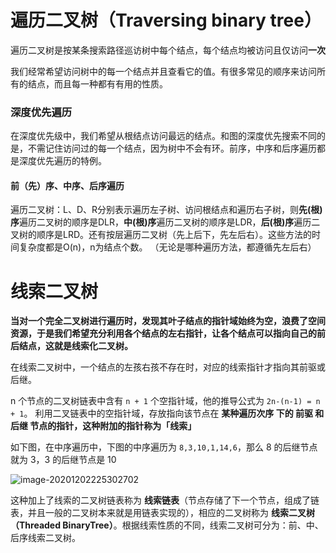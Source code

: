 

# 遍历二叉树（Traversing binary tree）
遍历二叉树是按某条搜索路径巡访树中每个结点，每个结点均被访问且仅访问**一次**

我们经常希望访问树中的每一个结点并且查看它的值。有很多常见的顺序来访问所有的结点，而且每一种都有有用的性质。
### 深度优先遍历

  在深度优先级中，我们希望从根结点访问最远的结点。和图的深度优先搜索不同的是，不需记住访问过的每一个结点，因为树中不会有环。前序，中序和后序遍历都是深度优先遍历的特例。
#### 前（先）序、中序、后序遍历
遍历二叉树：L、D、R分别表示遍历左子树、访问根结点和遍历右子树，则**先(根)序**遍历二叉树的顺序是DLR，**中(根)序**遍历二叉树的顺序是LDR，**后(根)序**遍历二叉树的顺序是LRD。还有按层遍历二叉树（先上后下，先左后右）。这些方法的时间复杂度都是O(n)，n为结点个数。
（无论是哪种遍历方法，都遵循先左后右）

# 线索二叉树

**当对一个完全二叉树进行遍历时，发现其叶子结点的指针域始终为空，浪费了空间资源，于是我们希望充分利用各个结点的左右指针，让各个结点可以指向自己的前后结点，这就是线索化二叉树。**

在线索二叉树中，一个结点的左孩右孩不存在时，对应的线索指针才指向其前驱或后继。

n 个节点的二叉树链表中含有 `n + 1` 个空指针域，他的推导公式为 `2n-(n-1) = n + 1`。
利用二叉链表中的空指针域，存放指向该节点在 **某种遍历次序 **下的 **前驱** 和 **后继** 节点的指针，这种附加的指针称为**「线索」**

如下图，在中序遍历中，下图的中序遍历为 `8,3,10,1,14,6`，那么 8 的后继节点就为 3，3 的后继节点是 10

![image-20201202225302702](https://zq99299.github.io/dsalg-tutorial/assets/img/image-20201202225302702.8c95a6d4.png)

这种加上了线索的二叉树链表称为 **线索链表**（节点存储了下一个节点，组成了链表，并且一般的二叉树本来就是用链表实现的），相应的二叉树称为 **线索二叉树（Threaded BinaryTree）**。根据线索性质的不同，线索二叉树可分为：前、中、后序线索二叉树。



<!--stackedit_data:
eyJoaXN0b3J5IjpbLTk2ODEwMzI4NCwxNzkxNTMxMzkzLC03Mj
IzODk2OTYsMTM1ODg3MTkxMCwtMjMzMTA0MDcyXX0=
-->